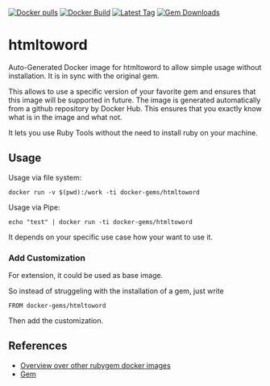 [![Docker pulls](https://img.shields.io/docker/pulls/rubygem/htmltoword.svg)](https://hub.docker.com/r/rubygem/htmltoword/)
[![Docker Build](https://img.shields.io/docker/automated/rubygem/htmltoword.svg)](https://hub.docker.com/r/rubygem/htmltoword/)
[![Latest Tag](https://img.shields.io/github/tag/docker-rubygem/htmltoword.svg)](https://hub.docker.com/r/rubygem/htmltoword/)
[![Gem Downloads](https://img.shields.io/gem/dt/htmltoword.svg)](https://rubygems.org/gems/htmltoword/)
# htmltoword

Auto-Generated Docker image for htmltoword to allow simple usage without installation.
It is in sync with the original gem.

This allows to use a specific version of your favorite gem and ensures that this image will be supported in future.
The image is generated automatically from a github repository by Docker Hub.
This ensures that you exactly know what is in the image and what not.

It lets you use Ruby Tools without the need to install ruby on your machine.

## Usage

Usage via file system:

`docker run -v $(pwd):/work -ti docker-gems/htmltoword`

Usage via Pipe:

`echo "test" | docker run -ti docker-gems/htmltoword`

It depends on your specific use case how your want to use it.

### Add Customization

For extension, it could be used as base image.

So instead of struggeling with the installation of a gem, just write

`FROM docker-gems/htmltoword`

Then add the customization.

## References

 - [Overview over other rubygem docker images](https://github.com/thinkbot/docker-rubygem)
 - [Gem](https://rubygems.org/gems/htmltoword/)
